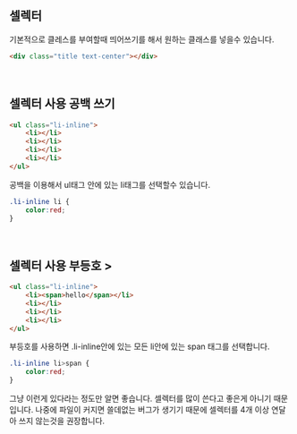 ## 셀렉터

기본적으로 클레스를 부여할때 띄어쓰기를 해서 원하는 클래스를 넣을수 있습니다.

```html
<div class="title text-center"></div>
```

<br />

## 셀렉터 사용 공백 쓰기

```html
<ul class="li-inline">
    <li></li>
    <li></li>
    <li></li>
    <li></li>
</ul>
```

공백을 이용해서 ul태그 안에 있는 li태그를 선택할수 있습니다.

```css
.li-inline li {
    color:red;
}
```

<br />

## 셀렉터 사용 부등호 >

```html
<ul class="li-inline">
    <li><span>hello</span></li>
    <li></li>
    <li></li>
    <li></li>
</ul>
```

부등호를 사용하면 .li-inline안에 있는 모든 li안에 있는 span 태그를 선택합니다.

```css
.li-inline li>span {
    color:red;
}
```

그냥 이런게 있다라는 정도만 알면 좋습니다. 셀렉터를 많이 쓴다고 좋은게 아니기 때문입니다. 나중에 파일이 커지면 쓸데없는 버그가 생기기 때문에 셀렉터를 4개 이상 연달아 쓰지 않는것을 권장합니다.